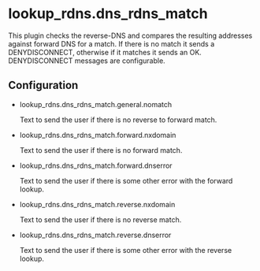 lookup_rdns.dns_rdns_match
===========

This plugin checks the reverse-DNS and compares the resulting addresses
against forward DNS for a match.  If there is no match it sends a
DENYDISCONNECT, otherwise if it matches it sends an OK.  DENYDISCONNECT
messages are configurable.

Configuration
-------------

* lookup_rdns.dns_rdns_match.general.nomatch

  Text to send the user if there is no reverse to forward match.

* lookup_rdns.dns_rdns_match.forward.nxdomain

  Text to send the user if there is no forward match.

* lookup_rdns.dns_rdns_match.forward.dnserror

  Text to send the user if there is some other error with the forward lookup.

* lookup_rdns.dns_rdns_match.reverse.nxdomain

  Text to send the user if there is no reverse match.

* lookup_rdns.dns_rdns_match.reverse.dnserror

  Text to send the user if there is some other error with the reverse lookup.
